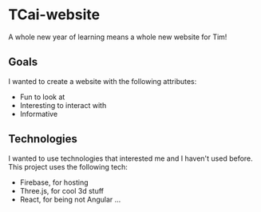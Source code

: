 # TCai-website

A whole new year of learning means a whole new website for Tim!

## Goals

I wanted to create a website with the following attributes:
 - Fun to look at
 - Interesting to interact with
 - Informative

## Technologies

I wanted to use technologies that interested me and I haven't used before.
This project uses the following tech:

 - Firebase, for hosting
 - Three.js, for cool 3d stuff
 - React, for being not Angular 
 ...
